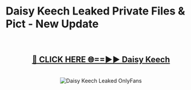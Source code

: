 # Daisy Keech Leaked Private Files & Pict - New Update
<br>
<div align="center">
<h2><a href="https://mediafilles.blogspot.com/?title=Daisy_Keech" rel="nofollow">🔴 CLICK HERE 🌐==►► Daisy Keech</a></h2>
<br>
<a href="https://mediafilles.blogspot.com/?title=Daisy_Keech" rel="nofollow" data-target="animated-image.originalLink"><img src="https://i.ibb.co.com/WyWwxjT/player-gif2.gif" alt="Daisy Keech Leaked OnlyFans" style="max-width: 100%; display: inline-block;" data-target="animated-image.originalImage"></a>
</div>
<br>